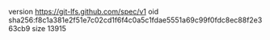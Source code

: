version https://git-lfs.github.com/spec/v1
oid sha256:f8c1a381e2f51e7c02cd1f6f4c0a5c1fdae5551a69c99f0fdc8ec88f2e363cb9
size 13915
